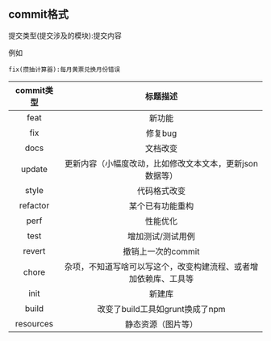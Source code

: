 ## commit格式
提交类型(提交涉及的模块):提交内容

例如

```
fix(攒抽计算器):每月黄票兑换月份错误
```

| commit类型  |               标题描述               |
|:---------:|:--------------------------------:|
|   feat    |               新功能                | 
|    fix    |              修复bug               |  
|   docs    |               文档改变               | 
|  update   |  更新内容（小幅度改动，比如修改文本文本，更新json数据等）  |
|   style   |              代码格式改变              |
| refactor  |             某个已有功能重构             | 
|   perf    |               性能优化               |
|   test    |            增加测试/测试用例             | 
|  revert   |           撤销上一次的commit           |
|   chore   | 杂项，不知道写啥可以写这个，改变构建流程、或者增加依赖库、工具等 | 
|   init    |               新建库                |
|   build   |      改变了build工具如grunt换成了npm      | 
| resources |            静态资源（图片等）             |



